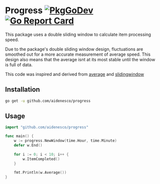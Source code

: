 # Progress [![PkgGoDev](https://pkg.go.dev/badge/github.com/aidenesco/progress)](https://pkg.go.dev/github.com/aidenesco/progress) [![Go Report Card](https://goreportcard.com/badge/github.com/aidenesco/progress)](https://goreportcard.com/report/github.com/aidenesco/progress)
This package uses a double sliding window to calculate item processing speed.

Due to the package's double sliding window design, fluctuations are smoothed out for a more accurate measurement of average speed. This design also means that the average isnt at its most stable until the window is full of data.

This code was inspired and derived from [average](https://github.com/prep/average) and [slidingwindow](https://github.com/bt/slidingwindow)

## Installation
```sh
go get -u github.com/aidenesco/progress
```

## Usage

```go
import "github.com/aidenesco/progress"

func main() {
    w := progress.NewWindow(time.Hour, time.Minute)
    defer w.End()
    
    for i := 0; i < 10; i++ {
        w.ItemCompleted()
    }
    
    fmt.Println(w.Average())
}
```

